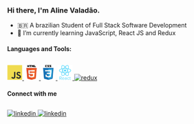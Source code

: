### Hi there, I'm Aline Valadão.

- 🇧🇷 A brazilian Student of Full Stack Software Development
- 🌱 I’m currently learning JavaScript, React JS and Redux


#### Languages and Tools:
##
<div> 
   <a href="https://developer.mozilla.org/en-US/docs/Web/JavaScript" target="_blank" rel="noreferrer"> <img src="https://raw.githubusercontent.com/devicons/devicon/master/icons/javascript/javascript-original.svg" alt="javascript" width="35" height="35"/> </a>
   <a href="https://www.w3.org/html/" target="_blank" rel="noreferrer"> <img src="https://raw.githubusercontent.com/devicons/devicon/master/icons/html5/html5-original-wordmark.svg" alt="html5" width="35" height="35"/> </a>
   <a href="https://www.w3schools.com/css/" target="_blank" rel="noreferrer"> <img src="https://raw.githubusercontent.com/devicons/devicon/master/icons/css3/css3-original-wordmark.svg" alt="css3" width="35" height="35"/> </a>
   <a href="https://reactjs.org/" target="_blank" rel="noreferrer"> <img src="https://raw.githubusercontent.com/devicons/devicon/master/icons/react/react-original-wordmark.svg" alt="react" width="35" height="35"/> </a>
   <a href="https://cdn.jsdelivr.net/gh/devicons/devicon@v2.15.1/devicon.min.css"> <img
src="https://cdn.jsdelivr.net/gh/devicons/devicon/icons/redux/redux-original.svg" alt="redux" width="35" height="35"/> </a>  
</div>


#### Connect with me
##
<div>
  <a href="https://www.linkedin.com/in/alinevaladaop" > <img
src="https://img.shields.io/badge/LinkedIn-0077B5?style=for-the-badge&logo=linkedin&logoColor=white" alt="linkedin" width="110" height="30"/> </a> 
  <a href="mailto:valadao.aline@gmail.com"> <img
src="https://img.shields.io/badge/Gmail-D14836?style=for-the-badge&logo=gmail&logoColor=white" alt="linkedin" width="110" height="30"/> </a> 
</div>
